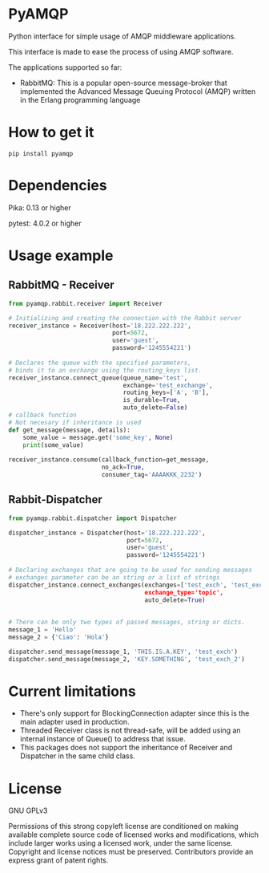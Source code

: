 # PyAMQP

Python interface for simple usage of AMQP middleware applications.

This interface is made to ease the process of using AMQP software.

The applications supported so far:

* RabbitMQ: This is a popular open-source message-broker that implemented 
            the Advanced Message Queuing Protocol (AMQP) written in the Erlang programming language
            
# How to get it
``pip install pyamqp``

# Dependencies
Pika: 0.13 or higher

pytest: 4.0.2 or higher

# Usage example
 ## RabbitMQ - Receiver
```python    
from pyamqp.rabbit.receiver import Receiver

# Initializing and creating the connection with the Rabbit server
receiver_instance = Receiver(host='18.222.222.222',
                             port=5672,
                             user='guest',
                             password='1245554221')
                             
# Declares the queue with the specified parameters, 
# binds it to an exchange using the routing_keys list.
receiver_instance.connect_queue(queue_name='test',
                                exchange='test_exchange',
                                routing_keys=['A', 'B'],
                                is_durable=True,
                                auto_delete=False)
# callback function
# Not necesary if inheritance is used
def get_message(message, details):
    some_value = message.get('some_key', None)
    print(some_value)
    
receiver_instance.consume(callback_function=get_message,
                          no_ack=True,
                          consumer_tag='AAAAKKK_2232')
```
## Rabbit-Dispatcher
```python
from pyamqp.rabbit.dispatcher import Dispatcher

dispatcher_instance = Dispatcher(host='18.222.222.222',
                                 port=5672,
                                 user='guest',
                                 password='1245554221')
                                 
# Declaring exchanges that are going to be used for sending messages
# exchanges parameter can be an string or a list of strings                               
dispatcher_instance.connect_exchanges(exchanges=['test_exch', 'test_exch_2],
                                      exchange_type='topic',
                                      auto_delete=True)
                                      
                                      
# There can be only two types of passed messages, string or dicts.
message_1 = 'Hello'
message_2 = {'Ciao': 'Hola'} 

dispatcher.send_message(message_1, 'THIS.IS.A.KEY', 'test_exch')
dispatcher.send_message(message_2, 'KEY.SOMETHING', 'test_exch_2')
```

# Current limitations

*  There's only support for BlockingConnection adapter since this is the main adapter used in production.
*  Threaded Receiver class is not thread-safe, will be added using an internal instance of Queue() to address that issue.
*  This packages does not support the inheritance of Receiver and Dispatcher in the same child class.

# License

GNU GPLv3

Permissions of this strong copyleft license are conditioned on making available complete source code of licensed works and modifications, which include larger works using a licensed work, under the same license. Copyright and license notices must be preserved. Contributors provide an express grant of patent rights.

